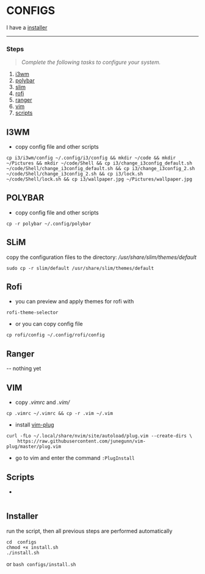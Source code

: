 # CONFIGS
I have a [installer](https://github.com/DONSIMON92/configs#installer)

---
### Steps

> *Complete the following tasks to configure your system.*

1. [i3wm](https://github.com/DONSIMON92/configs#i3wm "will transfer to the desired head")
2. [polybar](https://github.com/DONSIMON92/configs#polybar "will transfer to the desired head")
3. [slim](https://github.com/DONSIMON92/configs#slim "will transfer to the desired head")
4. [rofi](https://github.com/DONSIMON92/configs#rofi "will transfer to the desired head") 
5. [ranger](https://github.com/DONSIMON92/configs#ranger "will transfer to the desired head")
6. [vim](https:github.com/DONSIMON92/configs#vim "will transfer to the desired head")
7. [scripts](https://github.com/DONSIMON92/configs#scripts "will transfer to the desired head")

## I3WM

+ copy config file and other scripts
```
cp i3/i3wm/config ~/.config/i3/config && mkdir ~/code && mkdir ~/Pictures && mkdir ~/code/Shell && cp i3/change_i3config_default.sh ~/code/Shell/change_i3config_default.sh && cp i3/change_i3config_2.sh ~/code/Shell/change_i3config_2.sh && cp i3/lock.sh ~/code/Shell/lock.sh && cp i3/wallpaper.jpg ~/Pictures/wallpaper.jpg
```

## POLYBAR

+ copy config file and other scripts
```
cp -r polybar ~/.config/polybar
```

## SLiM

copy the configuration files to the directory: */usr/share/slim/themes/default*
```
sudo cp -r slim/default /usr/share/slim/themes/default
```

## Rofi

+ you can preview and apply themes for rofi with
```
rofi-theme-selector
```

+ or you can copy config file
```
cp rofi/config ~/.config/rofi/config
```

## Ranger

-- nothing yet

## VIM

+ copy *.vimrc* and *.vim/*
```
cp .vimrc ~/.vimrc && cp -r .vim ~/.vim 
```

+ install [vim-plug](https://github.com/junegunn/vim-plug "github link")
```
curl -fLo ~/.local/share/nvim/site/autoload/plug.vim --create-dirs \
    https://raw.githubusercontent.com/junegunn/vim-plug/master/plug.vim
```
+ go to vim and enter the command `:PlugInstall`

## Scripts

+ 
```

```

## Installer

run the script, then all previous steps are performed automatically
```
cd  configs
chmod +x install.sh
./install.sh
```
or `bash configs/install.sh`
